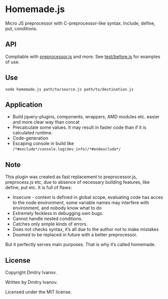 # Homemade.js
Micro JS preprocessor with C-preprocessor-like syntax. Include, define, put, conditions.

## API
Compliable with [preprocessor.js](https://github.com/dcodeIO/Preprocessor.js) and more.
See [test/before.js](https://github.com/dfcreative/homemade/blob/master/test/before.js) for examples of use.

## Use
`node homemade.js path/to/source.js path/to/destination.js`

## Application
* Build jquery-plugins, components, wrappers, AMD modules etc. easier and more clear way than concat
* Precalculate some values. It may result in faster code than if it is calculated runtime.
* Code-generation
* Escaping console in build like `/*#exclude*/console.log(dev_info)/*#endexclude*/`

## Note
This plugin was created as fast replacement to preprocessor.js, preprocess.js etc, due to absence of necessary building features, like define, put etc. It is full of flaws:

* Insecure - context is defined in global scope, evaluating code has acces to the node environment, some variable names may interfere with environment, and nobody know what to do
* Extremely feckless in debugging own bugs.
* Cannot handle nested conditions.
* Catches only simple kinds of errors.
* Does not checks syntax, it’s all due to the author not to make mistakes
* Doomed to be replaced in future with a better preprocessor.

But it perfectly serves main purposes. That is why it’s called homemade.

## License
Copyright Dmitry Ivanov.

Written by Dmitry Ivanov.

Licensed under the MIT license.